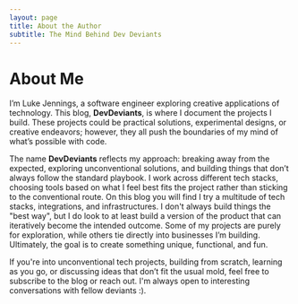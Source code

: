 ```yaml
---
layout: page
title: About the Author
subtitle: The Mind Behind Dev Deviants
---
```


# About Me

I’m Luke Jennings, a software engineer exploring creative applications of technology. This blog, **DevDeviants**, is where I document the projects I build. These projects could be practical solutions, experimental designs, or creative endeavors; however, they all push the boundaries of my mind of what’s possible with code.

The name **DevDeviants** reflects my approach: breaking away from the expected, exploring unconventional solutions, and building things that don’t always follow the standard playbook. I work across different tech stacks, choosing tools based on what I feel best fits the project rather than sticking to the conventional route. On this blog you will find I try a multitude of tech stacks, integrations, and infrastructures. I don't always build things the "best way", but I do look to at least build a version of the product that can iteratively become the intended outcome. Some of my projects are purely for exploration, while others tie directly into businesses I’m building. Ultimately, the goal is to create something unique, functional, and fun.

If you're into unconventional tech projects, building from scratch, learning as you go, or discussing ideas that don’t fit the usual mold, feel free to subscribe to the blog or reach out. I'm always open to interesting conversations with fellow deviants :).

